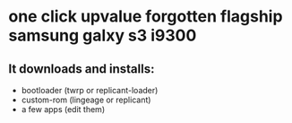# one click upvalue forgotten flagship samsung galxy s3 i9300

## It downloads and installs:
 - bootloader (twrp or replicant-loader)
 - custom-rom (lingeage or replicant)
 - a few apps (edit them)
